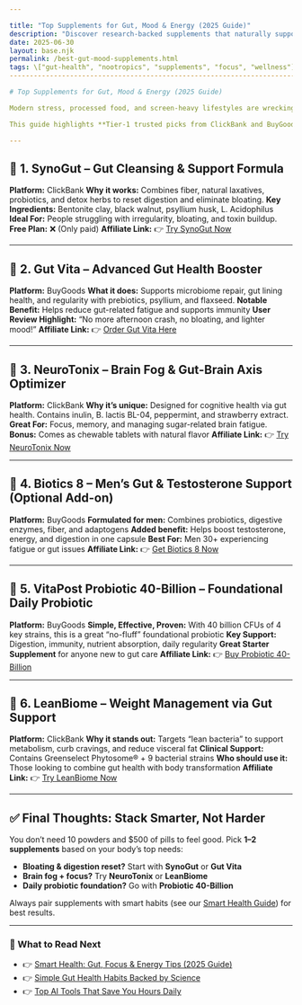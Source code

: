```yaml
---

title: "Top Supplements for Gut, Mood & Energy (2025 Guide)"
description: "Discover research-backed supplements that naturally support your gut health, reduce stress, and boost clean energy — with links to trusted brands."
date: 2025-06-30
layout: base.njk
permalink: /best-gut-mood-supplements.html
tags: \["gut-health", "nootropics", "supplements", "focus", "wellness"]
-----------------------------------------------------------------------

# Top Supplements for Gut, Mood & Energy (2025 Guide)

Modern stress, processed food, and screen-heavy lifestyles are wrecking our digestion and draining our focus. The good news? With the **right supplements**, you can restore balance — naturally.

This guide highlights **Tier-1 trusted picks from ClickBank and BuyGoods**, all backed by strong user reviews and scientific formulation.

---
```


## 🦠 1. **SynoGut** – Gut Cleansing & Support Formula

**Platform:** ClickBank
**Why it works:** Combines fiber, natural laxatives, probiotics, and detox herbs to reset digestion and eliminate bloating.
**Key Ingredients:** Bentonite clay, black walnut, psyllium husk, L. Acidophilus
**Ideal For:** People struggling with irregularity, bloating, and toxin buildup.
**Free Plan:** ❌ (Only paid)
**Affiliate Link:** 👉 [Try SynoGut Now](#)

---

## 💪 2. **Gut Vita** – Advanced Gut Health Booster

**Platform:** BuyGoods
**What it does:** Supports microbiome repair, gut lining health, and regularity with prebiotics, psyllium, and flaxseed.
**Notable Benefit:** Helps reduce gut-related fatigue and supports immunity
**User Review Highlight:** “No more afternoon crash, no bloating, and lighter mood!”
**Affiliate Link:** 👉 [Order Gut Vita Here](#)

---

## 🧘 3. **NeuroTonix** – Brain Fog & Gut-Brain Axis Optimizer

**Platform:** ClickBank
**Why it’s unique:** Designed for cognitive health via gut health. Contains inulin, B. lactis BL-04, peppermint, and strawberry extract.
**Great For:** Focus, memory, and managing sugar-related brain fatigue.
**Bonus:** Comes as chewable tablets with natural flavor
**Affiliate Link:** 👉 [Try NeuroTonix Now](#)

---

## 🌿 4. **Biotics 8** – Men’s Gut & Testosterone Support (Optional Add-on)

**Platform:** BuyGoods
**Formulated for men:** Combines probiotics, digestive enzymes, fiber, and adaptogens
**Added benefit:** Helps boost testosterone, energy, and digestion in one capsule
**Best For:** Men 30+ experiencing fatigue or gut issues
**Affiliate Link:** 👉 [Get Biotics 8 Now](#)

---

## 🧬 5. **VitaPost Probiotic 40-Billion** – Foundational Daily Probiotic

**Platform:** BuyGoods
**Simple, Effective, Proven:** With 40 billion CFUs of 4 key strains, this is a great “no-fluff” foundational probiotic
**Key Support:** Digestion, immunity, nutrient absorption, daily regularity
**Great Starter Supplement** for anyone new to gut care
**Affiliate Link:** 👉 [Buy Probiotic 40-Billion](#)

---

## 🔋 6. **LeanBiome** – Weight Management via Gut Support

**Platform:** ClickBank
**Why it stands out:** Targets “lean bacteria” to support metabolism, curb cravings, and reduce visceral fat
**Clinical Support:** Contains Greenselect Phytosome® + 9 bacterial strains
**Who should use it:** Those looking to combine gut health with body transformation
**Affiliate Link:** 👉 [Try LeanBiome Now](#)

---

## ✅ Final Thoughts: Stack Smarter, Not Harder

You don’t need 10 powders and \$500 of pills to feel good. Pick **1–2 supplements** based on your body’s top needs:

* **Bloating & digestion reset?** Start with **SynoGut** or **Gut Vita**
* **Brain fog + focus?** Try **NeuroTonix** or **LeanBiome**
* **Daily probiotic foundation?** Go with **Probiotic 40-Billion**

Always pair supplements with smart habits (see our [Smart Health Guide](/smart-health-guide)) for best results.

---

### 📌 What to Read Next

* 👉 [Smart Health: Gut, Focus & Energy Tips (2025 Guide)](/smart-health-guide)
* 👉 [Simple Gut Health Habits Backed by Science](/gut-health-tips.html)
* 👉 [Top AI Tools That Save You Hours Daily](#)

